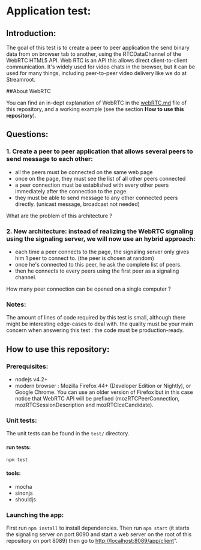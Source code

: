 # Application test:

## Introduction:

The goal of this test is to create a peer to peer application the send binary data from on browser tab to another, using the RTCDataChannel of the WebRTC HTML5 API.
Web RTC is an API this allows direct client-to-client communication. It's widely used for video chats in the browser, but it can be used for many things, including peer-to-peer video delivery like we do at Streamroot. 

##About WebRTC 

You can find an in-dept explanation of WebRTC in the [webRTC.md](webRTC.md) file of this repository, and a working example (see the section **How to use this repository**).

## Questions:

### 1. Create a peer to peer application that allows several peers to send message to each other: 
- all the peers must be connected on the same web page
- once on the page, they must see the list of all other peers connected
- a peer connection must be established with every other peers immediately after the connection to the page. 
- they must be able to send message to any other connected peers directly. (unicast message, broadcast not needed)

What are the problem of this architecture ?

### 2. New architecture: instead of realizing the WebRTC signaling using the signaling server, we will now use an hybrid approach:
- each time a peer connects to the page, the signaling server only gives him 1 peer to connect to. (the peer is chosen at random)
- once he's connected to this peer, he ask the complete  list of peers.
- then he connects to every peers using the first peer as a signaling channel.

How many peer connection can be opened on a single computer ?

### Notes:
The amount of lines of code required by this test is small, although there might be interesting edge-cases to deal with.
the quality must be your main concern when answering this test : the code must be production-ready.

## How to use this repository:

### Prerequisites:
- nodejs v4.2+
- modern browser : Mozilla Firefox 44+ (Developer Edition or Nightly), or Google Chrome. You can use an older version of Firefox but in this case notice that WebRTC API will be prefixed (mozRTCPeerConnection, mozRTCSessionDescription and mozRTCIceCandidate).

### Unit tests:
The unit tests can be found in the `test/` directory.
#### run tests:
`npm test`

#### tools:
- mocha
- sinonjs
- shouldjs

### Launching the app:
First run `npm install` to install dependencies.
Then run `npm start` (it starts the signaling server on port 8090 and start a web server on the root of this repository on port 8089) then go to [http://localhost:8089/app/client](http://localhost:8089/app/client)".
